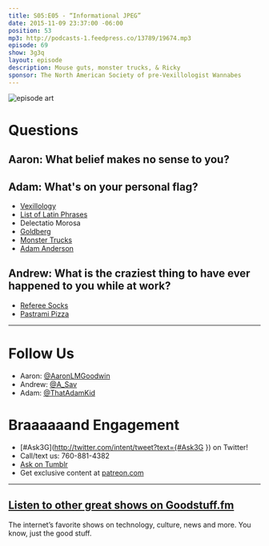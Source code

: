 ```yaml
---
title: S05:E05 - “Informational JPEG”
date: 2015-11-09 23:37:00 -06:00
position: 53
mp3: http://podcasts-1.feedpress.co/13789/19674.mp3
episode: 69
show: 3g3q
layout: episode
description: Mouse guts, monster trucks, & Ricky
sponsor: The North American Society of pre-Vexillologist Wannabes
---
```


![episode art][1]

# Questions

## Aaron: What belief makes no sense to you?

## Adam: What's on your personal flag?

* [Vexillology][2]
* [List of Latin Phrases][3]
* Delectatio Morosa
* [Goldberg][4]
* [Monster Trucks][5]
* [Adam Anderson][6]

## Andrew: What is the craziest thing to have ever happened to you while at work?

* [Referee Socks][7]
* [Pastrami Pizza][8]

***

# Follow Us
* Aaron: [@AaronLMGoodwin](http://twitter.com/aaronlmgoodwin)
* Andrew: [@A_Sav](http://twitter.com/a_sav)
* Adam: [@ThatAdamKid](http://twitter.com/thatadamkid)

# Braaaaaand Engagement
* [#Ask3G](http://twitter.com/intent/tweet?text={#Ask3G }) on Twitter!
* Call/text us: 760-881-4382
* [Ask on Tumblr](http://3g3q.co/ask)
* Get exclusive content at [patreon.com](http://www.patreon.com/3g3q)

***

## [Listen to other great shows on Goodstuff.fm](http://goodstuff.fm/)
The internet’s favorite shows on technology, culture, news and more. You know, just the good stuff.

[1]: http://l.gdwn.co/7I8V.jpeg
[2]: https://en.wikipedia.org/wiki/Vexillology
[3]: http://bit.ly/1LZ5a6V
[4]: http://bit.ly/1QnMl0o
[5]: https://en.wikipedia.org/wiki/Monster_truck
[6]: http://bit.ly/1QnMt01
[7]: http://amzn.com/B004BAQWUM
[8]: http://bit.ly/1klaOaG
[9]: http://twitter.com/aaronlmgoodwin
[10]: http://twitter.com/a_sav
[11]: http://twitter.com/thatadamkid
[12]: http://www.patreon.com/3g3q
[13]: http://goodstuff.fm/3g3q/
